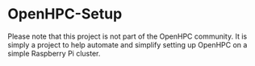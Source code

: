 # OpenHPC-Setup

Please note that this project is not part of the OpenHPC community.  It is simply a project to help automate and simplify setting up OpenHPC on a simple Raspberry Pi cluster.
